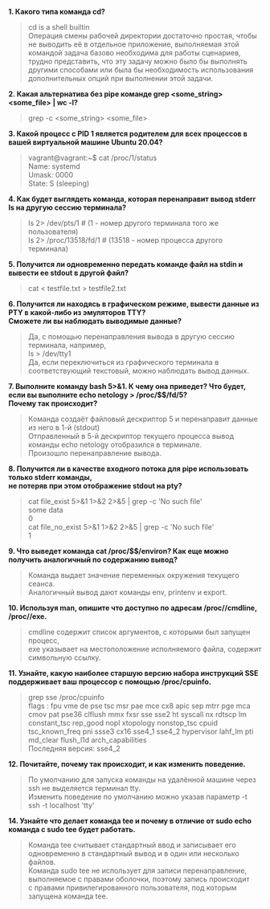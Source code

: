 **1. Какого типа команда cd?**  
>cd is a shell builtin  
> Операция смены рабочей директории достаточно простая, чтобы не выводить её в отдельное приложение, 
> выполняемая этой командой задача базово необходима для работы сценариев, 
> трудно представить, что эту задачу можно было бы выполнять другими способами 
> или была бы необходимость использования дополнительных опций при выполнении этой задачи.    

**2. Какая альтернатива без pipe команде grep <some_string> <some_file> | wc -l?**  
> grep -c <some_string> <some_file>  
 
**3. Какой процесс с PID 1 является родителем для всех процессов в вашей виртуальной машине Ubuntu 20.04?**    
>vagrant@vagrant:~$ cat /proc/1/status  
Name:   systemd  
Umask:  0000  
State:  S (sleeping)  

**4. Как будет выглядеть команда, которая перенаправит вывод stderr ls на другую сессию терминала?**     
>ls 2> /dev/pts/1 # (1 - номер другого терминала того же пользователя)  
ls 2> /proc/13518/fd/1 # (13518 - номер процесса другого терминала)

**5. Получится ли одновременно передать команде файл на stdin и вывести ее stdout в другой файл?**  
>cat < testfile.txt > testfile2.txt  

**6. Получится ли находясь в графическом режиме, вывести данные из PTY в какой-либо из эмуляторов TTY?  
Сможете ли вы наблюдать выводимые данные?** 
>Да, с помощью перенаправления вывода в другую сессию терминала, например,  
>ls > /dev/tty1  
>Да, если переключиться из графического терминала в соответствующий текстовый, можно наблюдать вывод данных.  

**7. Выполните команду bash 5>&1. К чему она приведет? Что будет, если вы выполните echo netology > /proc/$$/fd/5?  
Почему так происходит?**  
>Команда создаёт файловый дескриптор 5 и перенаправит данные из него в 1-й (stdout)  
>Отправленный в 5-й дескриптор текущего процесса вывод команды echo netology отобразился в терминале.  
>Произошло перенаправление вывода.

**8. Получится ли в качестве входного потока для pipe использовать только stderr команды,  
не потеряв при этом отображение stdout на pty?**  
>cat file_exist 5>&1 1>&2 2>&5 | grep -c 'No such file'  
some data  
0  
>cat file_no_exist 5>&1 1>&2 2>&5 | grep -c 'No such file'  
1  

**9. Что выведет команда cat /proc/$$/environ? Как еще можно получить аналогичный по содержанию вывод?**    
>Команда выдает значение переменных окружения текущего сеанса.  
>Аналогичный вывод дают команды env, printenv и export.  

**10. Используя man, опишите что доступно по адресам /proc/<PID>/cmdline, /proc/<PID>/exe.**  
>cmdline содержит список аргументов, с которыми был запущен процесс,  
>exe указывает на местоположение исполняемого файла, содержит символьную ссылку.  

**11. Узнайте, какую наиболее старшую версию набора инструкций SSE поддерживает ваш процессор с помощью /proc/cpuinfo.**  
>grep sse /proc/cpuinfo  
>flags : fpu vme de pse tsc msr pae mce cx8 apic sep mtrr pge mca cmov pat pse36 clflush mmx fxsr sse sse2 ht syscall nx rdtscp lm constant_tsc rep_good nopl xtopology nonstop_tsc cpuid tsc_known_freq pni ssse3 cx16 sse4_1 sse4_2 hypervisor lahf_lm pti md_clear flush_l1d arch_capabilities  
>Последняя версия: sse4_2  

**12. Почитайте, почему так происходит, и как изменить поведение.**  
>По умолчанию для запуска команды на удалённой машине через ssh не выделяется терминал tty.  
>Изменить поведение по умолчанию можно указав параметр -t  
>ssh -t localhost 'tty'  

**14. Узнайте что делает команда tee и почему в отличие от sudo echo команда с sudo tee будет работать.**  
>Команда tee считывает стандартный ввод и записывает его одновременно в стандартный вывод и в один или несколько файлов.  
>Команда sudo tee не использует для записи перенаправление, выполняемое с правами оболочки, поэтому запись происходит  
>с правами привилегированного пользователя, под которым запущена команда tee. 